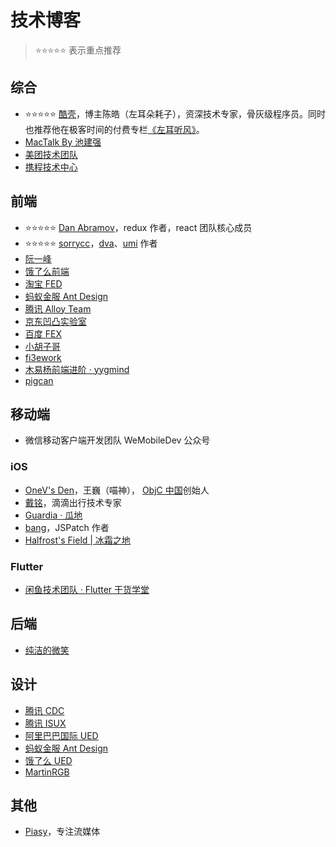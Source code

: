 # 技术博客

> ⭐⭐⭐⭐⭐ 表示重点推荐

## 综合
- ⭐⭐⭐⭐⭐ [酷壳](https://coolshell.cn)，博主陈皓（左耳朵耗子），资深技术专家，骨灰级程序员。同时也推荐他在极客时间的付费专栏[《左耳听风》](https://time.geekbang.org/column/intro/48)。
- [MacTalk By 池建强](http://macshuo.com)
- [美团技术团队](https://tech.meituan.com)
- [携程技术中心](https://zhuanlan.zhihu.com/ctriptech)

## 前端
- ⭐⭐⭐⭐⭐ [Dan Abramov](https://overreacted.io)，redux 作者，react 团队核心成员
- ⭐⭐⭐⭐⭐ [sorrycc](https://github.com/sorrycc/blog)，[dva](https://github.com/dvajs/dva)、[umi](https://github.com/umijs/umi) 作者
- [阮一峰](http://www.ruanyifeng.com/blog/)
- [饿了么前端](https://zhuanlan.zhihu.com/ElemeFE)
- [淘宝 FED](https://fed.taobao.org)
- [蚂蚁金服 Ant Design](https://zhuanlan.zhihu.com/antdesign)
- [腾讯 Alloy Team](http://www.alloyteam.com)
- [京东凹凸实验室](https://aotu.io/index.html)
- [百度 FEX](http://fex.baidu.com/)
- [小胡子哥](https://www.barretlee.com/entry/)
- [fi3ework](https://github.com/fi3ework/blog)
- [木易杨前端进阶 · yygmind](https://muyiy.cn/blog/)
- [pigcan](https://github.com/pigcan/blog)

## 移动端
- 微信移动客户端开发团队 WeMobileDev 公众号
### iOS
- [OneV's Den](https://onevcat.com)，王巍（喵神）， [ObjC 中国](https://objccn.io/)创始人
- [戴铭](https://xiaozhuanlan.com/u/starming)，滴滴出行技术专家
- [Guardia · 瓜地](https://www.desgard.com)
- [bang](http://blog.cnbang.net)，JSPatch 作者
- [Halfrost's Field | 冰霜之地](https://halfrost.com)
### Flutter
- [闲鱼技术团队 · Flutter 干货学堂](https://zhuanlan.zhihu.com/xytech)

## 后端
- [纯洁的微笑](http://ityouknow.com)

## 设计
- [腾讯 CDC](https://cdc.tencent.com)
- [腾讯 ISUX](http://isux.tencent.com/)
- [阿里巴巴国际 UED](https://zhuanlan.zhihu.com/aliued)
- [蚂蚁金服 Ant Design](https://zhuanlan.zhihu.com/antdesign)
- [饿了么 UED](https://zhuanlan.zhihu.com/elemeued)
- [MartinRGB](http://www.martinrgb.com)

## 其他
- [Piasy](https://blog.piasy.com)，专注流媒体